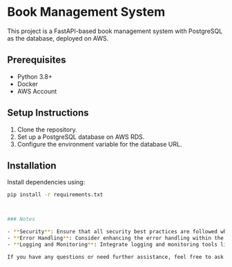 # Book Management System

This project is a FastAPI-based book management system with PostgreSQL as the database, deployed on AWS.

## Prerequisites

- Python 3.8+
- Docker
- AWS Account

## Setup Instructions

1. Clone the repository.
2. Set up a PostgreSQL database on AWS RDS.
3. Configure the environment variable for the database URL.

## Installation

Install dependencies using:

```bash
pip install -r requirements.txt



### Notes

- **Security**: Ensure that all security best practices are followed when configuring AWS services and API security.
- **Error Handling**: Consider enhancing the error handling within the application for more robust operations.
- **Logging and Monitoring**: Integrate logging and monitoring tools like AWS CloudWatch for better observability.

If you have any questions or need further assistance, feel free to ask!
